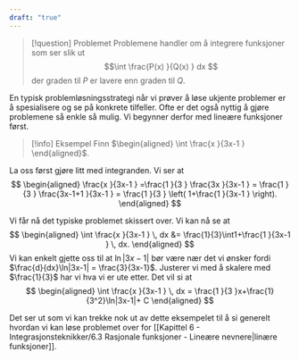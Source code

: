```yaml
---
draft: "true"
---
```

> [!question] Problemet 
>   Problemene handler om å integrere funksjoner som ser slik ut
>   $$\int \frac{P(x) }{Q(x) } dx $$
>   der graden til $P$ er lavere enn graden til $Q$.

En typisk problemløsningsstrategi når vi prøver å løse ukjente problemer er å spesialisere og se på konkrete tilfeller. Ofte er det også nyttig å gjøre problemene så enkle så mulig. Vi begynner derfor med lineære funksjoner først.

> [!info] Eksempel 
>  Finn $\begin{aligned} \int \frac{x }{3x-1 }   \end{aligned}$.

La oss først gjøre litt med integranden. Vi ser at
$$
\begin{aligned} 
  \frac{x }{3x-1 } =\frac{1 }{3 } \frac{3x }{3x-1 }  = \frac{1 }{3 } \frac{3x-1+1 }{3x-1 }  = \frac{1 }{3 } \left( 1+\frac{1 }{3x-1 }  \right). 
\end{aligned} 
$$

Vi får nå det typiske problemet skissert over. Vi kan nå se at
$$
\begin{aligned} 
  \int \frac{x }{3x-1 } \, dx &= \frac{1}{3}\int1+\frac{1 }{3x-1 } \, dx. 
\end{aligned} 
$$
Vi kan enkelt gjette oss til at $\ln|3x-1|$ bør være nær det vi ønsker fordi $\frac{d}{dx}\ln|3x-1| = \frac{3}{3x-1}$. Justerer vi med å skalere med $\frac{1}{3}$ har vi hva vi er ute etter. Det vil si at
$$
\begin{aligned} 
  \int \frac{x }{3x-1 } \, dx = \frac{1 }{3 }x+\frac{1}{3^2}\ln|3x-1|+ C  
\end{aligned} 
$$

Det ser ut som vi kan trekke nok ut av dette eksempelet til å si generelt hvordan vi kan løse problemet over for [[Kapittel 6 - Integrasjonsteknikker/6.3 Rasjonale funksjoner - Lineære nevnere|linære funksjoner]].